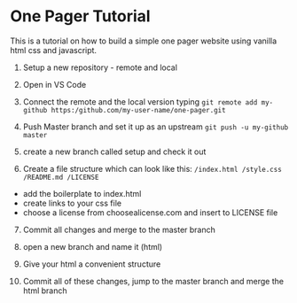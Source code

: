 # One Pager Tutorial

This is a tutorial on how to build a simple one pager website using vanilla html css and javascript.

1. Setup a new repository - remote and local 

2. Open in VS Code 

3. Connect the remote and the local version typing 
`git remote add my-github https:/github.com/my-user-name/one-pager.git`

4. Push Master branch and set it up as an upstream `git push -u my-github master`

5. create a new branch called setup and check it out

6. Create a file structure 
which can look like this:
 `/index.html
/style.css
/README.md
/LICENSE`
  - add the boilerplate to index.html
  - create links to your css file
  - choose a license from choosealicense.com and insert to LICENSE file
  
  7. Commit all changes and merge to the master branch

  8. open a new branch and name it \(html)

  9. Give your html a convenient structure

  10. Commit all of these changes, jump to the master branch and merge the html branch
